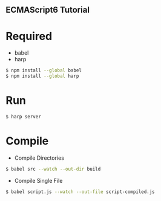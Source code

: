ECMAScript6 Tutorial
------

# Required

* babel
* harp

```sh
$ npm install --global babel
$ npm install --global harp
```

# Run

```sh
$ harp server
```

# Compile

* Compile Directories

```sh
$ babel src --watch --out-dir build
```

* Compile Single File

```sh
$ babel script.js --watch --out-file script-compiled.js
```

